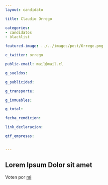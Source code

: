 ```yaml
---
layout: candidato

title: Claudio Orrego

categories: 
- candidatos
- blacklist

featured-image: ../../images/post/Orrego.png

c_twitter: orrego

public-email: mail@mail.cl

g_sueldos:

g_publicidad:

g_transporte:

g_inmuebles:

g_total:

fecha_rendicion:

link_declaracion:

qtf_empresas:


---
```

Lorem Ipsum Dolor sit amet
---

Voten por [mi][left]

[left]: https://candideit.org
